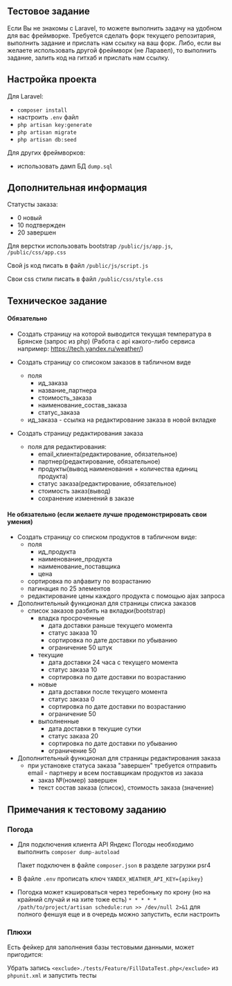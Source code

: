 ## Тестовое задание
Если Вы не знакомы с Laravel, то можете выполнить задачу на удобном для вас фреймворке.
Требуется сделать форк текущего репозитария, выполнить задание и прислать нам ссылку на ваш форк. 
Либо, если вы желаете использовать другой фреймворк (не Ларавел), то выполнить задание, залить код на гитхаб и прислать нам ссылку.


## Настройка проекта
Для Laravel:
- `composer install`
- настроить `.env` файл
- `php artisan key:generate`
- `php artisan migrate`
- `php artisan db:seed`

Для других фреймворков: 
- использовать дамп БД `dump.sql`

## Дополнительная информация
Статусты заказа:
- 0 новый
- 10 подтвержден
- 20 завершен

Для верстки использовать bootstrap `/public/js/app.js`, `/public/css/app.css`

Свой js код писать в файл `/public/js/script.js` 

Свои css стили писать в файл `/public/css/style.css` 

## Техническое задание

#### Обязательно
- Создать страницу на которой выводится текущая температура в Брянске (запрос из php) (Работа с api какого-либо сервиса например: https://tech.yandex.ru/weather/)

- Создать страницу со списоком заказов в табличном виде
    - поля 
        - ид_заказа 
        - название_партнера 
        - стоимость_заказа 
        - наименование_состав_заказа 
        - статус_заказа
    - ид_заказа - ссылка на редактирование заказа в новой вкладке
- Создать страницу редактирования заказа
    - поля для редактирования:
        - email_клиента(редактирование, обязательное)
        - партнер(редактирование, обязательное)
        - продукты(вывод наименования + количества единиц продукта)
        - статус заказа(редактирование, обязательное)
        - стоимость заказ(вывод)
        - сохранение изменений в заказе

#### Не обязательно (если желаете лучше продемонстрировать свои умения)
- Создать страницу со списком продуктов в табличном виде:
    - поля 
        - ид_продукта 
        - наименование_продукта 
        - наименование_поставщика 
        - цена
    - сортировка по алфавиту по возрастанию
    - пагинация по 25 элементов
    - редактирование цены каждого продукта с помощью ajax запроса
- Дополнительный функционал для страницы списка заказов
    - список заказов разбить на вкладки(bootstrap)
        - владка просроченные
            - дата доставки раньше текущего момента
            - статус заказа 10
            - сортировка по дате доставки по убыванию
            - ограничение 50 штук
        - текущие
            - дата доставки 24 часа с текущего момента
            - статус заказа 10
            - сортировка по дате доставки по возрастанию
        - новые
            - дата доставки после текущего момента
            - статус заказа 0
            - сортировка по дате доставки по возрастанию
            - ограничение 50
        - выполненные
            - дата доставки в текущие сутки
            - статус заказа 20
            - сортировка по дате доставки по убыванию
            - ограничение 50
- Дополнительный функционал для страницы редактирования заказа
    - при установке статуса заказа "завершен" требуется отправить email - партнеру и всем поставщикам продуктов из заказа
        - заказ №(номер) завершен
        - текст состав заказа (список), стоимость заказа (значение)

## Примечания к тестовому заданию

### Погода

- Для подключения клиента API Яндекс Погоды необходимо выполнить
`composer dump-autoload` 

    Пакет подключен в файле `composer.json` в разделе загрузки psr4

- В файле `.env` прописать ключ `YANDEX_WEATHER_API_KEY={apikey}`
- Погодка может кэшироваться через теребоньку по крону (но на крайний случай и на хите тоже есть)
   `* * * * * /path/to/project/artisan schedule:run >> /dev/null 2>&1` для полного феншуя еще и в очередь можно запустить, если настроить
### Плюхи

Есть фейкер для заполнения базы тестовыми данными, может пригодится:
 
Убрать запись `<exclude>./tests/Feature/FillDataTest.php</exclude>` из `phpunit.xml` и запустить тесты
